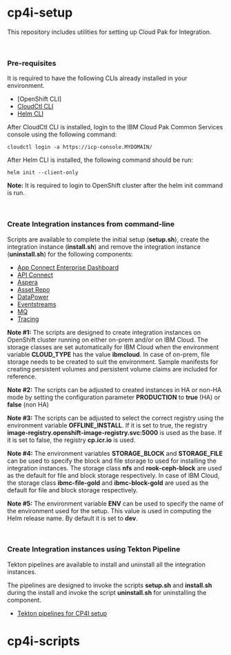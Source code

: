 # cp4i-setup

This repository includes utilities for setting up Cloud Pak for Integration. 


<p>&nbsp;</p>

### Pre-requisites

It is required to have the following CLIs already installed in your environment. 

* [OpenShift CLI]
* [CloudCtl CLI](https://www.ibm.com/support/knowledgecenter/en/SSBS6K_3.2.1/manage_cluster/install_cli.html)
* [Helm CLI](https://www.ibm.com/support/knowledgecenter/en/SSBS6K_3.2.1/app_center/create_helm_cli.html)

After CloudCtl CLI is installed, login to the IBM Cloud Pak Common Services console using the following command:
```
cloudctl login -a https://icp-console.MYDOMAIN/
```

After Helm CLI is installed, the following command should be run: 

```
helm init --client-only
```

**Note:** It is required to login to OpenShift cluster after the helm init command is run. 

<p>&nbsp;</p>

### Create Integration instances from command-line

Scripts are available to complete the initial setup (**setup.sh**), create the integration instance (**install.sh**) and remove the integration instance (**uninstall.sh**) for the following components: 

* [App Connect Enterprise Dashboard](./integration/ace-dashboard/README.md)
* [API Connect](./integration/apic/README.md)
* [Aspera](./integration/aspera/README.md)
* [Asset Repo](./integration/assetrepo/README.md)
* [DataPower](./integration/datapower/README.md)
* [Eventstreams](./integration/eventstreams/README.md)
* [MQ](./integration/mq/README.md)
* [Tracing](./integration/tracing/README.md)

**Note #1:** The scripts are designed to create integration instances on OpenShift cluster running on either on-prem and/or on IBM Cloud. The storage classes are set automatically for IBM Cloud when the environment variable **CLOUD_TYPE** has the value **ibmcloud**. 
In case of on-prem, file storage needs to be created to suit the environment. Sample manifests for creating persistent volumes and persistent volume claims are included for reference.

**Note #2:** The scripts can be adjusted to created instances in HA or non-HA mode by setting the configuration parameter **PRODUCTION** to **true** (HA) or **false** (non HA)

**Note #3:** The scripts can be adjusted to select the correct registry using the environment variable **OFFLINE_INSTALL**. If it is set to true, the registry **image-registry.openshift-image-registry.svc:5000** is used as the base. If it is set to false, the registry **cp.icr.io** is used.

**Note #4:** The environment variables **STORAGE_BLOCK** and **STORAGE_FILE** can be used to specify the block and file storage to used for installing the integration instances. The storage class **nfs** and **rook-ceph-block** are used as the default for file and block storage respectively. In case of IBM Cloud, the storage class **ibmc-file-gold** and **ibmc-block-gold** are used as the default for file and block storage respectively.

**Note #5:** The environment variable **ENV** can be used to specify the name of the environment used for the setup. This value is used in computing the Helm release name. By default it is set to **dev**.

<p>&nbsp;</p>

### Create Integration instances using Tekton Pipeline

Tekton pipelines are available to install and uninstall all the integration instances. 

The pipelines are designed to invoke the scripts **setup.sh** and **install.sh** during the install and invoke the script **uninstall.sh** for uninstalling the component. 

* [Tekton pipelines for CP4I setup](./tekton/README.md)

# cp4i-scripts
